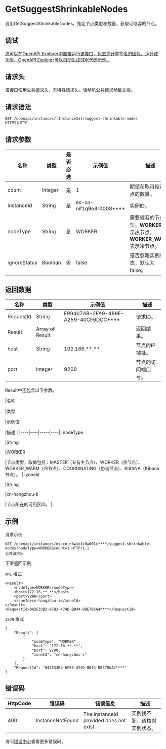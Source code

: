 # GetSuggestShrinkableNodes

调用GetSuggestShrinkableNodes，指定节点类型和数量，获取可缩容的节点。

## 调试

[您可以在OpenAPI Explorer中直接运行该接口，免去您计算签名的困扰。运行成功后，OpenAPI Explorer可以自动生成SDK代码示例。](https://api.aliyun.com/#product=elasticsearch&api=GetSuggestShrinkableNodes&type=ROA&version=2017-06-13)

## 请求头

该接口使用公共请求头，无特殊请求头。请参见公共请求参数文档。

## 请求语法

```
GET /openapi/instances/[InstanceId]/suggest-shrinkable-nodes HTTPS|HTTP
```

## 请求参数

|名称|类型|是否必选|示例值|描述|
|--|--|----|---|--|
|count|Integer|是|1|期望获取可缩容节点的数量。 |
|InstanceId|String|是|es-cn-nif1q9o8r0008\*\*\*\*|实例ID。 |
|nodeType|String|是|WORKER|需要缩容的节点类型。**WORKER**表示热节点，**WORKER\_WARM**表示冷节点。 |
|ignoreStatus|Boolean|否|false|是否忽略实例状态，默认为false。 |

## 返回数据

|名称|类型|示例值|描述|
|--|--|---|--|
|RequestId|String|F99407AB-2FA9-489E-A259-40CF6DCC\*\*\*\*|请求ID。 |
|Result|Array of Result| |返回结果。 |
|host|String|192.168.\*\*.\*\*|节点的IP地址。 |
|port|Integer|9200|节点的访问端口号。 |

Result中还包含以下参数。

|名称

|类型

|示例值

|描述 |
|----|----|-----|----|
|nodeType

|String

|WORKER

|节点类型，取值包括：MASTER（专有主节点）、WORKER（热节点）、WORKER\_WARM（冷节点）、COORDINATING（协调节点）、KIBANA（Kibana节点）。 |
|zoneId

|String

|cn-hangzhou-b

|节点所在的可用区ID。 |

## 示例

请求示例

```
GET /openapi/instances/es-cn-n6w1o1x0w001c****/suggest-shrinkable-nodes?nodeType=WORKER&count=1 HTTP/1.1
公共请求头
```

正常返回示例

`XML` 格式

```
<Result>
    <nodeType>WORKER</nodeType>
    <host>172.16.**.**</host>
    <port>9200</port>
    <zoneId>cn-hangzhou-i</zoneId>
</Result>
<RequestId>042E33B2-6FB3-474D-BD44-DBE706A4****</RequestId>
```

`JSON` 格式

```
{
	"Result": [
		{
			"nodeType": "WORKER",
			"host": "172.16.**.**",
			"port": 9200,
			"zoneId": "cn-hangzhou-i"
		}
	],
	"RequestId": "042E33B2-6FB3-474D-BD44-DBE706A4****"
}
```

## 错误码

|HttpCode|错误码|错误信息|描述|
|--------|---|----|--|
|400|InstanceNotFound|The instanceId provided does not exist.|实例找不到，请核对实例状态。|

访问[错误中心](https://error-center.alibabacloud.com/status/product/elasticsearch)查看更多错误码。

